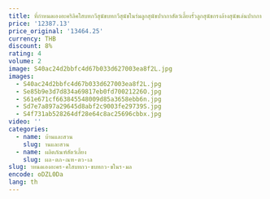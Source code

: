 ```yaml
---
title: ที่กําหนดเองอะคริลิคใสบทกวีสุนัขบทกวีสุนัขในร่มลูกสุนัขปากกาสัตว์เลี้ยงรั้วลูกสุนัขกรงล้างสุนัขเล่นปากกา
price: '12387.13'
price_original: '13464.25'
currency: THB
discount: 8%
rating: 4
volume: 2
image: S40ac24d2bbfc4d67b033d627003ea8f2L.jpg
images:
  - S40ac24d2bbfc4d67b033d627003ea8f2L.jpg
  - Se85b9e3d7d834a69817eb0fd70021226O.jpg
  - S61e671cf663845548009d85a3658ebb6n.jpg
  - Sd7e7a897a29645d8abf2c9003fe29739S.jpg
  - S4f731ab528264df28e64c8ac25696cbbx.jpg
video: ''
categories:
  - name: บ้านและสวน
    slug: านและสวน
  - name: ผลิตภัณฑ์สัตว์เลี้ยง
    slug: ผล-ตภ-ณฑ-ตว-เล
slug: าหนดเองอะคร-คใสบทกว-ขบทกว-ขในร-มล
encode: oDZL0Da
lang: th
---
```

  